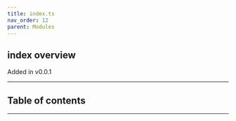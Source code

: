 ```yaml
---
title: index.ts
nav_order: 12
parent: Modules
---
```


## index overview

Added in v0.0.1

---

<h2 class="text-delta">Table of contents</h2>

---
